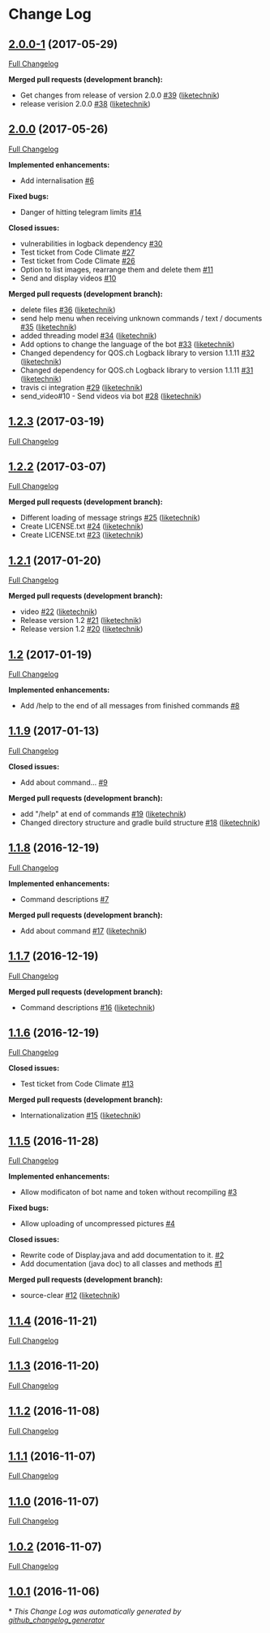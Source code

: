 # Change Log

## [2.0.0-1](https://github.com/liketechnik/infoDisplay/tree/2.0.0-1) (2017-05-29)
[Full Changelog](https://github.com/liketechnik/infoDisplay/compare/2.0.0...2.0.0-1)

**Merged pull requests (development branch):**

- Get changes from release of version 2.0.0 [\#39](https://github.com/liketechnik/infoDisplay/pull/39) ([liketechnik](https://github.com/liketechnik))
- release verision 2.0.0 [\#38](https://github.com/liketechnik/infoDisplay/pull/38) ([liketechnik](https://github.com/liketechnik))

## [2.0.0](https://github.com/liketechnik/infoDisplay/tree/2.0.0) (2017-05-26)
[Full Changelog](https://github.com/liketechnik/infoDisplay/compare/1.2.3...2.0.0)

**Implemented enhancements:**

- Add internalisation [\#6](https://github.com/liketechnik/infoDisplay/issues/6)

**Fixed bugs:**

- Danger of hitting telegram limits [\#14](https://github.com/liketechnik/infoDisplay/issues/14)

**Closed issues:**

- vulnerabilities in logback dependency [\#30](https://github.com/liketechnik/infoDisplay/issues/30)
- Test ticket from Code Climate [\#27](https://github.com/liketechnik/infoDisplay/issues/27)
- Test ticket from Code Climate [\#26](https://github.com/liketechnik/infoDisplay/issues/26)
- Option to list images, rearrange them and delete them [\#11](https://github.com/liketechnik/infoDisplay/issues/11)
- Send and display videos [\#10](https://github.com/liketechnik/infoDisplay/issues/10)

**Merged pull requests (development branch):**

- delete files [\#36](https://github.com/liketechnik/infoDisplay/pull/36) ([liketechnik](https://github.com/liketechnik))
- send help menu when receiving unknown commands / text / documents [\#35](https://github.com/liketechnik/infoDisplay/pull/35) ([liketechnik](https://github.com/liketechnik))
- added threading model [\#34](https://github.com/liketechnik/infoDisplay/pull/34) ([liketechnik](https://github.com/liketechnik))
- Add options to change the language of the bot [\#33](https://github.com/liketechnik/infoDisplay/pull/33) ([liketechnik](https://github.com/liketechnik))
- Changed dependency for QOS.ch Logback library to version 1.1.11 [\#32](https://github.com/liketechnik/infoDisplay/pull/32) ([liketechnik](https://github.com/liketechnik))
- Changed dependency for QOS.ch Logback library to version 1.1.11 [\#31](https://github.com/liketechnik/infoDisplay/pull/31) ([liketechnik](https://github.com/liketechnik))
- travis ci integration [\#29](https://github.com/liketechnik/infoDisplay/pull/29) ([liketechnik](https://github.com/liketechnik))
- send\_video\#10 - Send videos via bot [\#28](https://github.com/liketechnik/infoDisplay/pull/28) ([liketechnik](https://github.com/liketechnik))

## [1.2.3](https://github.com/liketechnik/infoDisplay/tree/1.2.3) (2017-03-19)
[Full Changelog](https://github.com/liketechnik/infoDisplay/compare/1.2.2...1.2.3)

## [1.2.2](https://github.com/liketechnik/infoDisplay/tree/1.2.2) (2017-03-07)
[Full Changelog](https://github.com/liketechnik/infoDisplay/compare/1.2.1...1.2.2)

**Merged pull requests (development branch):**

- Different loading of message strings [\#25](https://github.com/liketechnik/infoDisplay/pull/25) ([liketechnik](https://github.com/liketechnik))
- Create LICENSE.txt [\#24](https://github.com/liketechnik/infoDisplay/pull/24) ([liketechnik](https://github.com/liketechnik))
- Create LICENSE.txt [\#23](https://github.com/liketechnik/infoDisplay/pull/23) ([liketechnik](https://github.com/liketechnik))

## [1.2.1](https://github.com/liketechnik/infoDisplay/tree/1.2.1) (2017-01-20)
[Full Changelog](https://github.com/liketechnik/infoDisplay/compare/1.2...1.2.1)

**Merged pull requests (development branch):**

- video [\#22](https://github.com/liketechnik/infoDisplay/pull/22) ([liketechnik](https://github.com/liketechnik))
- Release version 1.2 [\#21](https://github.com/liketechnik/infoDisplay/pull/21) ([liketechnik](https://github.com/liketechnik))
- Release version 1.2 [\#20](https://github.com/liketechnik/infoDisplay/pull/20) ([liketechnik](https://github.com/liketechnik))

## [1.2](https://github.com/liketechnik/infoDisplay/tree/1.2) (2017-01-19)
[Full Changelog](https://github.com/liketechnik/infoDisplay/compare/1.1.9...1.2)

**Implemented enhancements:**

- Add /help to the end of all messages from finished commands [\#8](https://github.com/liketechnik/infoDisplay/issues/8)

## [1.1.9](https://github.com/liketechnik/infoDisplay/tree/1.1.9) (2017-01-13)
[Full Changelog](https://github.com/liketechnik/infoDisplay/compare/1.1.8...1.1.9)

**Closed issues:**

- Add about command... [\#9](https://github.com/liketechnik/infoDisplay/issues/9)

**Merged pull requests (development branch):**

- add "/help" at end of commands [\#19](https://github.com/liketechnik/infoDisplay/pull/19) ([liketechnik](https://github.com/liketechnik))
- Changed directory structure and gradle build structure [\#18](https://github.com/liketechnik/infoDisplay/pull/18) ([liketechnik](https://github.com/liketechnik))

## [1.1.8](https://github.com/liketechnik/infoDisplay/tree/1.1.8) (2016-12-19)
[Full Changelog](https://github.com/liketechnik/infoDisplay/compare/1.1.7...1.1.8)

**Implemented enhancements:**

- Command descriptions [\#7](https://github.com/liketechnik/infoDisplay/issues/7)

**Merged pull requests (development branch):**

- Add about command [\#17](https://github.com/liketechnik/infoDisplay/pull/17) ([liketechnik](https://github.com/liketechnik))

## [1.1.7](https://github.com/liketechnik/infoDisplay/tree/1.1.7) (2016-12-19)
[Full Changelog](https://github.com/liketechnik/infoDisplay/compare/1.1.6...1.1.7)

**Merged pull requests (development branch):**

- Command descriptions [\#16](https://github.com/liketechnik/infoDisplay/pull/16) ([liketechnik](https://github.com/liketechnik))

## [1.1.6](https://github.com/liketechnik/infoDisplay/tree/1.1.6) (2016-12-19)
[Full Changelog](https://github.com/liketechnik/infoDisplay/compare/1.1.5...1.1.6)

**Closed issues:**

- Test ticket from Code Climate [\#13](https://github.com/liketechnik/infoDisplay/issues/13)

**Merged pull requests (development branch):**

- Internationalization [\#15](https://github.com/liketechnik/infoDisplay/pull/15) ([liketechnik](https://github.com/liketechnik))

## [1.1.5](https://github.com/liketechnik/infoDisplay/tree/1.1.5) (2016-11-28)
[Full Changelog](https://github.com/liketechnik/infoDisplay/compare/1.1.4...1.1.5)

**Implemented enhancements:**

- Allow modificaton of bot name and token without recompiling [\#3](https://github.com/liketechnik/infoDisplay/issues/3)

**Fixed bugs:**

- Allow uploading of uncompressed pictures [\#4](https://github.com/liketechnik/infoDisplay/issues/4)

**Closed issues:**

- Rewrite code of Display.java and add documentation to it. [\#2](https://github.com/liketechnik/infoDisplay/issues/2)
- Add documentation \(java doc\) to all classes and methods [\#1](https://github.com/liketechnik/infoDisplay/issues/1)

**Merged pull requests (development branch):**

- source-clear [\#12](https://github.com/liketechnik/infoDisplay/pull/12) ([liketechnik](https://github.com/liketechnik))

## [1.1.4](https://github.com/liketechnik/infoDisplay/tree/1.1.4) (2016-11-21)
[Full Changelog](https://github.com/liketechnik/infoDisplay/compare/1.1.3...1.1.4)

## [1.1.3](https://github.com/liketechnik/infoDisplay/tree/1.1.3) (2016-11-20)
[Full Changelog](https://github.com/liketechnik/infoDisplay/compare/1.1.2...1.1.3)

## [1.1.2](https://github.com/liketechnik/infoDisplay/tree/1.1.2) (2016-11-08)
[Full Changelog](https://github.com/liketechnik/infoDisplay/compare/1.1.1...1.1.2)

## [1.1.1](https://github.com/liketechnik/infoDisplay/tree/1.1.1) (2016-11-07)
[Full Changelog](https://github.com/liketechnik/infoDisplay/compare/1.1.0...1.1.1)

## [1.1.0](https://github.com/liketechnik/infoDisplay/tree/1.1.0) (2016-11-07)
[Full Changelog](https://github.com/liketechnik/infoDisplay/compare/1.0.2...1.1.0)

## [1.0.2](https://github.com/liketechnik/infoDisplay/tree/1.0.2) (2016-11-07)
[Full Changelog](https://github.com/liketechnik/infoDisplay/compare/1.0.1...1.0.2)

## [1.0.1](https://github.com/liketechnik/infoDisplay/tree/1.0.1) (2016-11-06)


\* *This Change Log was automatically generated by [github_changelog_generator](https://github.com/skywinder/Github-Changelog-Generator)*